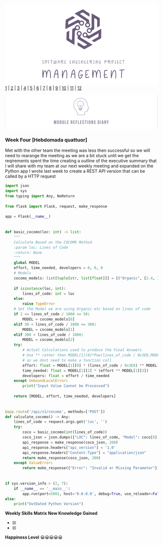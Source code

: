 ![Logo](Images/Logo.png)
[1](/MyPortfolio/SEPM/Unit01.html) | [2](/MyPortfolio/SEPM/Unit02.html) | [3](/MyPortfolio/SEPM/Unit03.html) | [4](/MyPortfolio/SEPM/Unit04.html) | [5](/MyPortfolio/SEPM/Unit05.html) | [6](/MyPortfolio/SEPM/Unit06.html) | [7](/MyPortfolio/SEPM/Unit07.html) | [8](/MyPortfolio/SEPM/Unit08.html) | [9](/MyPortfolio/SEPM/Unit09.html) | [10](/MyPortfolio/SEPM/Unit10.html) | [11](/MyPortfolio/SEPM/Unit11.html) | [12](/MyPortfolio/SEPM/Unit12.html)

![Logo](Images/Diary.png)
### Week Four [Hebdomada quattuor]

Met with the other team the meeting was less then successful so we will need to rearange the meeting as we are a bit stuck until we get the reqirements spent the time creating a outline of the executive summary that I will share with my team at our next weekly meeting and expanded on the Python app I wrote last week to create a REST API version that can be called by a HTTP request

```python
import json
import sys
from typing import Any, NoReturn

from flask import Flask, request, make_response

app = Flask(__name__)


def basic_cocomo(loc: int) -> list:
    """
    Calculate Based on the COCOMO Method
    :param loc: Lines of Code
    :return: None
    """
    global MODEL
    effort, time_needed, developers = 0, 0, 0
    # Models
    cocomo_models: list[tuple[str, list[float]]] = [("Organic", [2.4, 1.05, 2.5, 0.38]), ("Semi-Detached", [3.0, 1.12, 2.5, 0.35]), ("Embedded", [3.6, 1.20, 2.5, 0.32])]  # noqa: E501

    if isinstance(loc, int):
        lines_of_code: int = loc
    else:
        raise TypeError
    # Set the Model we are using Organic etc based on lines of code
    if 2 <= lines_of_code / 1000 <= 50:
        MODEL = cocomo_models[0]
    elif 50 < lines_of_code / 1000 <= 300:
        MODEL = cocomo_models[1]
    elif 300 > lines_of_code / 1000:
        MODEL = cocomo_models[2]
    try:
        # Actual Calculations used to produce the Final Answers
        # Use ** rather then MODEL[1][0]*Pow(lines_of_code / 0x3E8,MODEL[1][1]) as performance is slighty better
        # as we dont need to make a function call
        effort: float = MODEL[1][0] * (lines_of_code / 0x3E8) ** MODEL[1][1]
        time_needed: float = MODEL[1][2] * (effort ** MODEL[1][3])
        developers: float = effort / time_needed
    except UnboundLocalError:
        print("Input Value Cannot be Processed")

    return [MODEL, effort, time_needed, developers]


@app.route('/api/v1/cocomo', methods=['POST'])
def calculate_cocomo() -> Any:
    lines_of_code = request.args.get('loc', '')
    try:
        coco = basic_cocomo(int(lines_of_code))
        coco_json = json.dumps({"LOC": lines_of_code, "Model": coco[0][0], "Values": coco[0][1], "Effort": round(coco[1]), "Time": round(coco[2]), "Developers": round(coco[2])})
        api_response = make_response(coco_json, 200)
        api_response.headers["api_version"] = '1.0'
        api_response.headers["Content-Type"] = "application/json"
        return make_response(coco_json, 200)
    except ValueError:
        return make_response({"Error": "Invalid or Missing Parameter"})


if sys.version_info > (2, 7):
    if __name__ == '__main__':
        app.run(port=5001, host='0.0.0.0', debug=True, use_reloader=False, threaded=True)
else:
    print("OutDated Python Version")

```

**Weekly Skills Matrix New Knowledge Gained**

- [x] 
- [x] 

**Happiness Level**
😀😀😀😀😀
